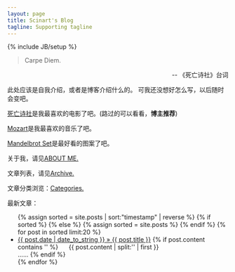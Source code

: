 ```yaml
---
layout: page
title: Scinart's Blog
tagline: Supporting tagline
---
```

{% include JB/setup %}

> Carpe Diem.

<p style="text-align: right"> -- 《死亡诗社》台词 </p>

此处应该是自我介绍，或者是博客介绍什么的。
可我还没想好怎么写，以后随时会变吧。

[死亡诗社](http://en.wikipedia.org/wiki/Mandelbrot_set)是我最喜欢的电影了吧。(路过的可以看看，**博主推荐**)

[Mozart](http://en.wikipedia.org/wiki/Wolfgang_Amadeus_Mozart)是我最喜欢的音乐了吧。

[Mandelbrot Set](http://en.wikipedia.org/wiki/Mandelbrot_set)是最好看的图案了吧。

<p>关于我，请见<a href="about.html">ABOUT ME.</a></p>
<p>文章列表，请见<a href="archive.html">Archive.</a></p>
<p>文章分类浏览：<a href="categories.html">Categories.</a></p>

最新文章：<br/>

<ul>
  <!-- the following line will work after jekyll 2.0.0 (now 1.5.1) -->
  <!-- now I'm 2.0.3 but somehow the reverse filter ⇓ doesn't work -->
  <!-- wired that it works on github 2014-06-14 23:53:58-->
  {% assign sorted = site.posts | sort:"timestamp" | reverse %}
  {% if sorted %}
  {% else %}
    {% assign sorted = site.posts %}
  {% endif %}
  <!-- when the reverse filter works, the following "reversed" should be moved and limit:NUM should be added.-->
  {% for post in sorted limit:20 %}
    <li>
    <a href="{{ post.url }}">{{ post.date | date_to_string }} &raquo; {{ post.title }}</a>
    {% if post.content contains '<!-- more -->' %}
    <span style="padding-left: 20px">{{ post.content | split:'<!-- more -->' | first }}</span>
    <!-- <p><a href="{{ post.url }}">Continue reading</a></p> -->
	<br/>......
	{% endif %}
    </li>
  {% endfor %}
</ul>


